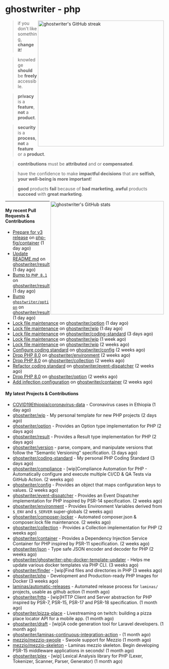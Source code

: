 # ghostwriter - php

<img alt="ghostwriter's GitHub streak" width="400px" align="right" src="https://github-readme-streak-stats.herokuapp.com/?cache_seconds=1800&user=ghostwriter">

> if you don't like something, **change it**!

> knowledge **should** be **freely** accessible.

> **privacy** is a **feature**, **not** a **product**.

> **security** is a **process**, **not** a **feature** or a **product**.

> **contributions** must be **attributed** and or **compensated**.

> have the confidence to make **impactful decisions** that are **selfish**, **your well-being is more important**!

> **good** products **fail** because of **bad marketing**, **awful** products **succeed** with **great marketing**.

<img alt="ghostwriter's GitHub stats" width="360px" align="right" src="https://github-readme-stats.vercel.app/api?cache_seconds=1800&username=ghostwriter&show_icons=true&count_private=true&hide_title=true&hide_rank=true&icon_color=333">

---

#### My recent Pull Requests & Contributions

- [Prepare for v3 release](https://github.com/php-fig/container/pull/48) on [php-fig/container](https://github.com/php-fig/container) (1 day ago)
- [Update README.md](https://github.com/ghostwriter/result/pull/13) on [ghostwriter/result](https://github.com/ghostwriter/result) (1 day ago)
- [Bump to `PHP 8.1`](https://github.com/ghostwriter/result/pull/12) on [ghostwriter/result](https://github.com/ghostwriter/result) (1 day ago)
- [Bump `ghostwriter/option`](https://github.com/ghostwriter/result/pull/11) on [ghostwriter/result](https://github.com/ghostwriter/result) (1 day ago)
- [Lock file maintenance](https://github.com/ghostwriter/option/pull/26) on [ghostwriter/option](https://github.com/ghostwriter/option) (1 day ago)
- [Lock file maintenance](https://github.com/ghostwriter/wip/pull/32) on [ghostwriter/wip](https://github.com/ghostwriter/wip) (1 day ago)
- [Lock file maintenance](https://github.com/ghostwriter/coding-standard/pull/5) on [ghostwriter/coding-standard](https://github.com/ghostwriter/coding-standard) (3 days ago)
- [Lock file maintenance](https://github.com/ghostwriter/wip/pull/31) on [ghostwriter/wip](https://github.com/ghostwriter/wip) (1 week ago)
- [Lock file maintenance](https://github.com/ghostwriter/wip/pull/30) on [ghostwriter/wip](https://github.com/ghostwriter/wip) (2 weeks ago)
- [Configure coding standard](https://github.com/ghostwriter/config/pull/6) on [ghostwriter/config](https://github.com/ghostwriter/config) (2 weeks ago)
- [Drop PHP 8.0](https://github.com/ghostwriter/environment/pull/13) on [ghostwriter/environment](https://github.com/ghostwriter/environment) (2 weeks ago)
- [Drop PHP 8.0](https://github.com/ghostwriter/collection/pull/11) on [ghostwriter/collection](https://github.com/ghostwriter/collection) (2 weeks ago)
- [Refactor coding standard](https://github.com/ghostwriter/event-dispatcher/pull/15) on [ghostwriter/event-dispatcher](https://github.com/ghostwriter/event-dispatcher) (2 weeks ago)
- [Drop PHP 8.0](https://github.com/ghostwriter/option/pull/25) on [ghostwriter/option](https://github.com/ghostwriter/option) (2 weeks ago)
- [Add infection configuration](https://github.com/ghostwriter/container/pull/17) on [ghostwriter/container](https://github.com/ghostwriter/container) (2 weeks ago)

#### My latest Projects & Contributions

- [COVID19Ethiopia/coronavirus-data](https://github.com/COVID19Ethiopia/coronavirus-data) - Coronavirus cases in Ethiopia (1 day ago)
- [ghostwriter/wip](https://github.com/ghostwriter/wip) - My personal template for new PHP projects (2 days ago)
- [ghostwriter/option](https://github.com/ghostwriter/option) - Provides an Option type implementation for PHP (2 days ago)
- [ghostwriter/result](https://github.com/ghostwriter/result) - Provides a Result type implementation for PHP (2 days ago)
- [ghostwriter/version](https://github.com/ghostwriter/version) - parse, compare, and manipulate versions that follow the &#34;Semantic Versioning&#34; specification. (3 days ago)
- [ghostwriter/coding-standard](https://github.com/ghostwriter/coding-standard) - My personal PHP Coding Standard (3 days ago)
- [ghostwriter/compliance](https://github.com/ghostwriter/compliance) - [wip]Compliance Automation for PHP - Automatically configure and execute multiple CI/CD &amp; QA Tests via GitHub Action. (2 weeks ago)
- [ghostwriter/config](https://github.com/ghostwriter/config) - Provides an object that maps configuration keys to values. (2 weeks ago)
- [ghostwriter/event-dispatcher](https://github.com/ghostwriter/event-dispatcher) - Provides an Event Dispatcher implementation for PHP inspired by PSR-14 specification. (2 weeks ago)
- [ghostwriter/environment](https://github.com/ghostwriter/environment) - Provides Environment Variables derived from `$_ENV` and `$_SERVER` super-globals (2 weeks ago)
- [ghostwriter/composer-locker](https://github.com/ghostwriter/composer-locker) - Automated composer.json &amp; composer.lock file maintenance. (2 weeks ago)
- [ghostwriter/collection](https://github.com/ghostwriter/collection) - Provides a Collection implementation for PHP (2 weeks ago)
- [ghostwriter/container](https://github.com/ghostwriter/container) - Provides a Dependency Injection Service Container for PHP inspired by PSR-11 specification. (2 weeks ago)
- [ghostwriter/json](https://github.com/ghostwriter/json) - Type safe JSON encoder and decoder for PHP (2 weeks ago)
- [ghostwriter/ghostwriter-php-docker-template-updater](https://github.com/ghostwriter/ghostwriter-php-docker-template-updater) - Helps me update various docker templates via PHP CLI. (3 weeks ago)
- [ghostwriter/finder](https://github.com/ghostwriter/finder) - [wip]Find files and directories in PHP (3 weeks ago)
- [ghostwriter/php](https://github.com/ghostwriter/php) - Development and Production-ready PHP Images for Docker (3 weeks ago)
- [laminas/automatic-releases](https://github.com/laminas/automatic-releases) - Automated release process for `laminas/` projects, usable as github action (1 month ago)
- [ghostwriter/http](https://github.com/ghostwriter/http) - [wip]HTTP Client and Server abstraction for PHP inspired by PSR-7, PSR-15, PSR-17 and PSR-18 specification. (1 month ago)
- [ghostwriter/pizza-place](https://github.com/ghostwriter/pizza-place) - Livestreaming on twitch: building a pizza place locator API for a mobile app. (1 month ago)
- [ghostwriter/draft](https://github.com/ghostwriter/draft) - [wip]A code generation tool for Laravel developers. (1 month ago)
- [ghostwriter/laminas-continuous-integration-action](https://github.com/ghostwriter/laminas-continuous-integration-action) -  (1 month ago)
- [mezzio/mezzio-swoole](https://github.com/mezzio/mezzio-swoole) - Swoole support for Mezzio (1 month ago)
- [mezzio/mezzio-skeleton](https://github.com/mezzio/mezzio-skeleton) - Laminas mezzio skeleton. Begin developing PSR-15 middleware applications in seconds! (1 month ago)
- [ghostwriter/plex](https://github.com/ghostwriter/plex) - [wip] Lexical Analysis library for PHP (Lexer, Tokenizer, Scanner, Parser, Generator) (1 month ago)
